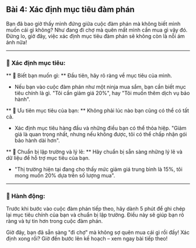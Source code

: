 ## Bài 4: Xác định mục tiêu đàm phán

Bạn đã bao giờ thấy mình đứng giữa cuộc đàm phán mà không biết mình muốn cái gì không? Như đang đi chợ mà quên mất mình cần mua gì vậy đó. Đừng lo, giờ đây, việc xác định mục tiêu đàm phán sẽ không còn là nỗi ám ảnh nữa!

---

### 📌 Xác định mục tiêu:

** 🔹 Biết bạn muốn gì:  **
Đầu tiên, hãy rõ ràng về mục tiêu của mình.  
- Nếu bạn vào cuộc đàm phán như một ninja mua sắm, bạn cần biết mục tiêu chính là gì. "Tôi cần giảm giá 20%", hay "Tôi muốn thêm dịch vụ bảo hành".

** 🔹 Ưu tiên mục tiêu của bạn:  **
Không phải lúc nào bạn cũng có thể có tất cả.  
- Xác định mục tiêu hàng đầu và những điều bạn có thể thỏa hiệp. "Giảm giá là quan trọng nhất, nhưng nếu không được, tôi có thể chấp nhận gói bảo hành dài hơn".

** 🔹 Chuẩn bị lập trường và lý lẽ:  **
Hãy chuẩn bị sẵn sàng những lý lẽ và dữ liệu để hỗ trợ mục tiêu của bạn.  
- "Thị trường hiện tại đang cho thấy mức giảm giá trung bình là 15%, tôi mong muốn 20% dựa trên số lượng mua".

---

### 🚀 Hành động:

Trước khi bước vào cuộc đàm phán tiếp theo, hãy dành 5 phút để ghi chép lại mục tiêu chính của bạn và chuẩn bị lập trường. Điều này sẽ giúp bạn rõ ràng và tự tin hơn trong cuộc đàm phán.

Giờ đây, bạn đã sẵn sàng "đi chợ" mà không sợ quên mua cái gì rồi đấy! Xác định xong rồi? Giờ đến bước lên kế hoạch – xem ngay bài tiếp theo!